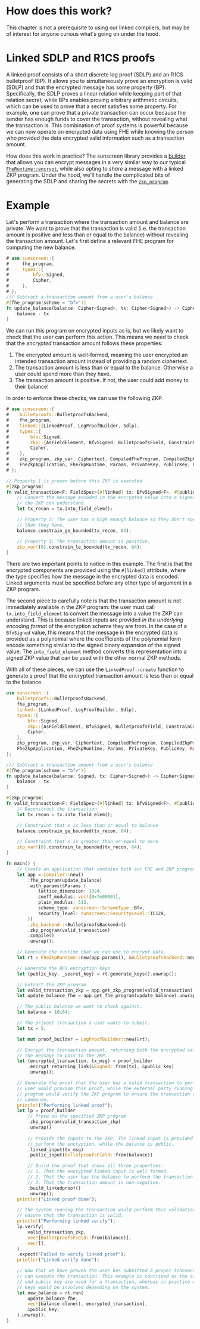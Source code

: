 # How does this work?

This chapter is not a prerequisite to using our linked compilers, but may be of
interest for anyone curious what's going on under the hood.

# Linked SDLP and R1CS proofs

A linked proof consists of a short discrete log proof (SDLP) and an R1CS bulletproof (BP). It allows you to simultaneously prove an encryption is valid (SDLP) and that the encrypted message has some property (BP). Specifically, the SDLP proves a linear relation while keeping part of that relation secret, while BPs enables proving arbitrary arithmetic circuits, which can be used to prove that a secret satisfies some property. For example, one can prove that a private transaction can occur because the sender has enough funds to cover the transaction, without revealing what the transaction is. This combination of proof systems is powerful because we can now operate on encrypted data using FHE while knowing the person who provided the data encrypted valid information such as a transaction amount.

How does this work in practice? The sunscreen library provides a [builder](`crate::linked::LogProofBuilder`) that allows you can encrypt messages in a very similar way to our typical [`FheRuntime::encrypt`](crate::FheRuntime::encrypt), while also opting to _share_ a message with a linked ZKP program. Under the hood, we'll handle the complicated bits of generating the SDLP and sharing the secrets with the [`zkp_program`](crate::zkp_program).


# Example

Let's perform a transaction where the transaction amount and balance are private. We want to prove that the transaction is valid (i.e. the transaction amount is positive and less than or equal to the balance) without revealing the transaction amount. Let's first define a relevant FHE program for computing the new balance.

```rust
# use sunscreen::{
#     fhe_program,
#     types::{
#         bfv::Signed,
#         Cipher,
#     },
# };
/// Subtract a transaction amount from a user's balance
#[fhe_program(scheme = "bfv")]
fn update_balance(balance: Cipher<Signed>, tx: Cipher<Signed>) -> Cipher<Signed> {
    balance - tx
}
```

We can run this program on encrypted inputs as is, but we likely want to check that the user can perform this action. This means we need to check that the _encrypted_ transaction amount follows these properties:

1. The encrypted amount is well-formed, meaning the user encrypted an intended transaction amount instead of providing a random ciphertext.
2. The transaction amount is less than or equal to the balance. Otherwise a user could spend more than they have.
3. The transaction amount is positive. If not, the user could add money to their balance!

In order to enforce these checks, we can use the following ZKP.

```rust
# use sunscreen::{
#    bulletproofs::BulletproofsBackend,
#    fhe_program,
#    linked::{LinkedProof, LogProofBuilder, Sdlp},
#    types::{
#        bfv::Signed,
#        zkp::{AsFieldElement, BfvSigned, BulletproofsField, ConstrainCmp, Field, FieldSpec},
#        Cipher,
#    },
#    zkp_program, zkp_var, Ciphertext, CompiledFheProgram, CompiledZkpProgram, Compiler,
#    FheZkpApplication, FheZkpRuntime, Params, PrivateKey, PublicKey, Result, ZkpProgramInput,
# };

// Property 1 is proven before this ZKP is executed
#[zkp_program]
fn valid_transaction<F: FieldSpec>(#[linked] tx: BfvSigned<F>, #[public] balance: Field<F>) {
    // Convert the message encoded in the encrypted value into a signed value
    // the ZKP can understand.
    let tx_recon = tx.into_field_elem();

    // Property 2: The user has a high enough balance so they don't spend more
    // than they have.
    balance.constrain_ge_bounded(tx_recon, 64);

    // Property 3: The transaction amount is positive.
    zkp_var!(0).constrain_le_bounded(tx_recon, 64);
}
```

There are two important points to notice in this example. The first is that the encrypted components are provided using the `#[linked]` attribute, where the type specifies how the message in the encrypted data is encoded. Linked arguments must be specified before any other type of argument in a ZKP program.

The second piece to carefully note is that the transaction amount is not immediately available in the ZKP program: the user must call `tx.into_field_element` to convert the message into a value the ZKP can understand. This is because linked inputs are provided _in the underlying encoding format_ of the encryption scheme they are from. In the case of a `BfvSigned` value, this means that the message in the encrypted data is provided as a polynomial where the coefficients of the polynomial form encode something similar to the signed binary expansion of the signed value. The `into_field_element` method converts this representation into a signed ZKP value that can be used with the other normal ZKP methods.

With all of these pieces, we can use the `LinkedProof::create` function to generate
a proof that the encrypted transaction amount is less than or equal to the
balance.

```rust
use sunscreen::{
    bulletproofs::BulletproofsBackend,
    fhe_program,
    linked::{LinkedProof, LogProofBuilder, Sdlp},
    types::{
        bfv::Signed,
        zkp::{AsFieldElement, BfvSigned, BulletproofsField, ConstrainCmp, Field, FieldSpec},
        Cipher,
    },
    zkp_program, zkp_var, Ciphertext, CompiledFheProgram, CompiledZkpProgram, Compiler,
    FheZkpApplication, FheZkpRuntime, Params, PrivateKey, PublicKey, Result, ZkpProgramInput,
};

/// Subtract a transaction amount from a user's balance
#[fhe_program(scheme = "bfv")]
fn update_balance(balance: Signed, tx: Cipher<Signed>) -> Cipher<Signed> {
    balance - tx
}

#[zkp_program]
fn valid_transaction<F: FieldSpec>(#[linked] tx: BfvSigned<F>, #[public] balance: Field<F>) {
    // Reconstruct the transaction
    let tx_recon = tx.into_field_elem();

    // Constraint that x is less than or equal to balance
    balance.constrain_ge_bounded(tx_recon, 64);

    // Constraint that x is greater than or equal to zero
    zkp_var!(0).constrain_le_bounded(tx_recon, 64);
}

fn main() {
    // Create an application that contains both our FHE and ZKP programs.
    let app = Compiler::new()
        .fhe_program(update_balance)
        .with_params(&Params {
            lattice_dimension: 1024,
            coeff_modulus: vec![0x7e00001],
            plain_modulus: 512,
            scheme_type: sunscreen::SchemeType::Bfv,
            security_level: sunscreen::SecurityLevel::TC128,
        })
        .zkp_backend::<BulletproofsBackend>()
        .zkp_program(valid_transaction)
        .compile()
        .unwrap();

    // Generate the runtime that we can use to encrypt data.
    let rt = FheZkpRuntime::new(app.params(), &BulletproofsBackend::new()).unwrap();

    // Generate the BFV encryption keys
    let (public_key, _secret_key) = rt.generate_keys().unwrap();

    // Extract the ZKP program
    let valid_transaction_zkp = app.get_zkp_program(valid_transaction).unwrap();
    let update_balance_fhe = app.get_fhe_program(update_balance).unwrap();

    // The public balance we want to check against.
    let balance = 10i64;

    // The privaet transaction a user wants to submit.
    let tx = 5;

    let mut proof_builder = LogProofBuilder::new(&rt);

    // Encrypt the transaction amount, returning both the encrypted value and
    // the message to pass to the ZKP.
    let (encrypted_transaction, tx_msg) = proof_builder
        .encrypt_returning_link(&Signed::from(tx), &public_key)
        .unwrap();

    // Generate the proof that the user has a valid transaction to perform. The
    // user would provide this proof, while the external party running the FHE
    // program would verify the ZKP program to ensure the transaction can
    // commense.
    println!("Performing linked proof");
    let lp = proof_builder
        // Prove on the specified ZKP program
        .zkp_program(valid_transaction_zkp)
        .unwrap()
        
        // Provide the inputs to the ZKP. The linked input is provided when we
        // perform the encryption, while the balance is public.
        .linked_input(tx_msg) 
        .public_input(BulletproofsField::from(balance))

        // Build the proof that shows all three properties:
        // 1. That the encrypted linked input is well formed.
        // 2. That the user has the balance to perform the transaction.
        // 3. That the transaction amount is non-negative.
        .build_linkedproof()
        .unwrap();
    println!("Linked proof done");

    // The system running the transaction would perform this validation step to
    // ensure that the transaction is valid.
    println!("Performing linked verify");
    lp.verify(
        valid_transaction_zkp,
        vec![BulletproofsField::from(balance)],
        vec![],
    )
    .expect("Failed to verify linked proof");
    println!("Linked verify done");

    // Now that we have proven the user has submitted a proper transaction, we
    // can execute the transaction. This example is contrived as the same secret
    // and public key are used for a transaction, whereas in practice multiple
    // keys would be involved depending on the system.
    let new_balance = rt.run(
        update_balance_fhe,
        vec![balance.clone(), encrypted_transaction],
        &public_key,
    ).unwrap();
}
```